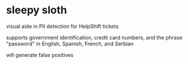 # sleepy sloth
visual aide in PII detection for HelpShift tickets

supports government identification, credit card numbers, and the phrase "password" in English, Spanish, French, and Serbian

will generate false positives
